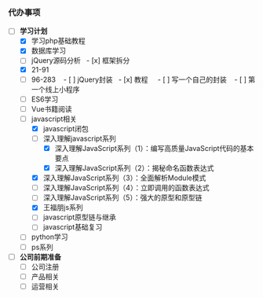 ### 代办事项
- [ ] **学习计划**
    - [x] 学习php基础教程
    - [x] 数据库学习
    - [ ] jQuery源码分析 
    	- [x] 框架拆分
	- [x] 21-91
	- [ ] 96-283
    - [ ] jQuery封装
    	- [x] 教程
    	- [ ] 写一个自己的封装
    - [ ] 第一个线上小程序
    - [ ] ES6学习
    - [ ] Vue书籍阅读
    - [ ] javascript相关
        - [x] javascript闭包
        - [ ] 深入理解javascript系列
	        - [x] 深入理解JavaScript系列（1）：编写高质量JavaScript代码的基本要点
	        - [x] 深入理解JavaScript系列（2）：揭秘命名函数表达式 
		- [x] 深入理解JavaScript系列（3）：全面解析Module模式
		- [ ] 深入理解JavaScript系列（4）：立即调用的函数表达式
		- [ ] 深入理解JavaScript系列（5）：强大的原型和原型链
        - [x] 王福朋js系列
        - [ ] javascript原型链与继承
        - [ ] javascript基础复习
    - [ ] python学习
    - [ ] ps系列
- [ ] **公司前期准备**
    - [ ] 公司注册
    - [ ] 产品相关
    - [ ] 运营相关
